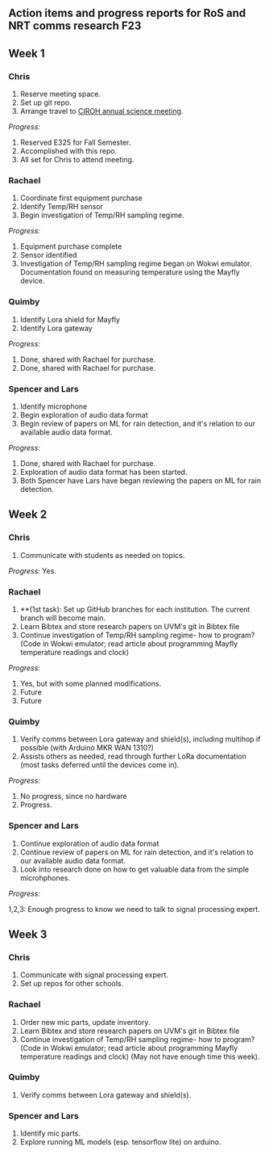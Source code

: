 ## Action items and progress reports for RoS and NRT comms research F23

## Week 1

### Chris

1. Reserve meeting space.
2. Set up git repo.
3. Arrange travel to [CIROH annual science meeting](https://ciroh.ua.edu/education-and-outreach/ciroh-annual-science-meeting/).

*Progress:*
1. Reserved E325 for Fall Semester.
2. Accomplished with this repo.
3. All set for Chris to attend meeting.

### Rachael

1. Coordinate first equipment purchase
2. Identify Temp/RH sensor
3. Begin investigation of Temp/RH sampling regime.

*Progress:*
1. Equipment purchase complete
2. Sensor identified
3. Investigation of Temp/RH sampling regime began on Wokwi emulator. Documentation found on measuring temperature using the Mayfly device.

### Quimby

1. Identify Lora shield for Mayfly
2. Identify Lora gateway
   
*Progress:*
1. Done, shared with Rachael for purchase.
2. Done, shared with Rachael for purchase.

### Spencer and Lars

1. Identify microphone 
2. Begin exploration of audio data format
3. Begin review of papers on ML for rain detection, and it's relation to our available audio data format. 
   
*Progress:*

1. Done, shared with Rachael for purchase.
2. Exploration of audio data format has been started.
3. Both Spencer have Lars have began reviewing the papers on ML for rain detection.

## Week 2

### Chris

1. Communicate with students as needed on topics.

*Progress:* Yes.

### Rachael

1. **(1st task): Set up GitHub branches for each institution. The current branch will become main.
2. Learn Bibtex and store research papers on UVM's git in Bibtex file
3. Continue investigation of Temp/RH sampling regime- how to program? (Code in Wokwi emulator; read article about programming Mayfly temperature readings and clock)

*Progress:* 

1. Yes, but with some planned modifications.
2. Future
3. Future

### Quimby

1. Verify comms between Lora gateway and shield(s), including multihop if possible (with Arduino MKR WAN 1310?)
2. Assists others as needed, read through further LoRa documentation (most tasks deferred until the devices come in).

*Progress:*

1. No progress, since no hardware
2. Progress.

### Spencer and Lars

1. Continue exploration of audio data format
2. Continue review of papers on ML for rain detection, and it's relation to our available audio data format.
3. Look into research done on how to get valuable data from the simple microhphones.
   
*Progress:* 

1,2,3: Enough progress to know we need to talk to signal processing expert.

## Week 3

### Chris

1. Communicate with signal processing expert.
2. Set up repos for other schools.

### Rachael

1. Order new mic parts, update inventory.
2. Learn Bibtex and store research papers on UVM's git in Bibtex file
3. Continue investigation of Temp/RH sampling regime- how to program? (Code in Wokwi emulator; read article about programming Mayfly temperature readings and clock) (May not have enough time this week).

### Quimby

1. Verify comms between Lora gateway and shield(s).

### Spencer and Lars

1. Identify mic parts.
2. Explore running ML models (esp. tensorflow lite) on arduino.
   
